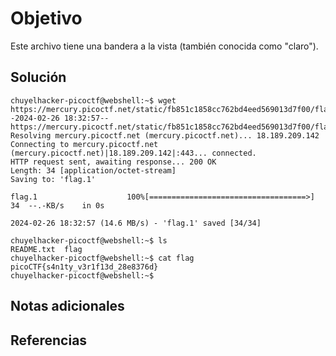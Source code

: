 # Objetivo

Este archivo tiene una bandera a la vista (también conocida como "claro").

## Solución

```
chuyelhacker-picoctf@webshell:~$ wget https://mercury.picoctf.net/static/fb851c1858cc762bd4eed569013d7f00/flag--2024-02-26 18:32:57--  https://mercury.picoctf.net/static/fb851c1858cc762bd4eed569013d7f00/flag
Resolving mercury.picoctf.net (mercury.picoctf.net)... 18.189.209.142
Connecting to mercury.picoctf.net (mercury.picoctf.net)|18.189.209.142|:443... connected.
HTTP request sent, awaiting response... 200 OK
Length: 34 [application/octet-stream]
Saving to: 'flag.1'

flag.1                    100%[===================================>]      34  --.-KB/s    in 0s      

2024-02-26 18:32:57 (14.6 MB/s) - 'flag.1' saved [34/34]

chuyelhacker-picoctf@webshell:~$ ls
README.txt  flag
chuyelhacker-picoctf@webshell:~$ cat flag
picoCTF{s4n1ty_v3r1f13d_28e8376d}
chuyelhacker-picoctf@webshell:~$ 
```
## Notas adicionales


## Referencias

